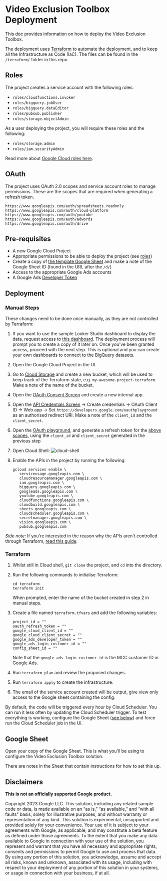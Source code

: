 # Video Exclusion Toolbox Deployment

This doc provides information on how to deploy the Video Exclusion Toolbox.

The deployment uses [Terraform](https://www.terraform.io/) to automate the
deployment, and to keep all the Infrastructure as Code (IaC). The files can be
found in the `/terraform/` folder in this repo.

## Roles
The project creates a service account with the following roles:

- `roles/cloudfunctions.invoker`
- `roles/bigquery.jobUser`
- `roles/bigquery.dataEditor`
- `roles/pubsub.publisher`
- `roles/storage.objectAdmin`

As a user deploying the project, you will require these roles and the following:

- `roles/storage.admin`
- `roles/iam.securityAdmin`

Read more about [Google Cloud roles here](
https://cloud.google.com/iam/docs/understanding-roles).

## OAuth
The project uses OAuth 2.0 scopes and service account roles to manage
permissions. These are the scopes that are required when generating a refresh
token.

```
https://www.googleapis.com/auth/spreadsheets.readonly
https://www.googleapis.com/auth/cloud-platform
https://www.googleapis.com/auth/youtube
https://www.googleapis.com/auth/adwords
https://www.googleapis.com/auth/drive
```

## Pre-requisites

- A new Google Cloud Project
- Appropriate permissions to be able to deploy the project (see [roles](#roles))
- Create a copy of [the template Google Sheet](https://docs.google.com/spreadsheets/d/131Lfxw54bath7bsyhAcMHLG99rKkhL9XSTtMPsnZNTk/copy?usp=sharing&resourcekey=0-FtYQ8IxkFXRNQwim61iQbQ)
  and make a note of the Google Sheet ID (found in the URL after the `/d/`)
- Access to the appropriate Google Ads accounts
- A Google Ads [Developer Token](
  https://developers.google.com/google-ads/api/docs/first-call/dev-token)


## Deployment

### Manual Steps
These changes need to be done once manually, as they are not controlled by Terraform:

1. If you want to use the sample Looker Studio dashboard to display the data, 
   request access to [this dashboard](https://lookerstudio.google.com/c/reporting/2194043e-84bb-432b-b3e6-0553369745be). The deployment process will prompt you to create a copy of it later on. Once you've been granted access, proceed with the next step. This is optional and you can create your own dashboards to connect to the BigQuery datasets.
1. Open the Google Cloud Project in the UI.
1. Go to [Cloud Storage](https://console.cloud.google.com/storage/browser) and
   create a new bucket, which will be used to keep track of the Terraform state,
   e.g. `my-awesome-project-terraform`. Make a note of the name of the bucket.
1. Open the [OAuth Consent Screen](
   https://console.cloud.google.com/apis/credentials/consent) and create a new
   internal app.
1. Open the [API Credentials Screen](
   https://console.cloud.google.com/apis/credentials) -> Create credentials ->
   OAuth Client ID -> Web app -> Set
   `https://developers.google.com/oauthplayground` as an authorised redirect
   URI. Make a note of the `client_id` and the `client_secret`.
1. Open the [OAuth playground](https://developers.google.com/oauthplayground/#step1&scopes=https%3A//www.googleapis.com/auth/spreadsheets.readonly%20https%3A//www.googleapis.com/auth/cloud-platform%20https%3A//www.googleapis.com/auth/youtube%20https%3A//www.googleapis.com/auth/adwords&useDefaultOauthCred=checked),
   and generate a refresh token for the [above scopes](#oauth), using the
   `client_id` and `client_secret` generated in the previous step
1. Open Cloud Shell:
   ![cloud-shell](./images/cloud-shell.png)
1. Enable the APIs in the project by running the following:

   ```
   gcloud services enable \
      serviceusage.googleapis.com \
      cloudresourcemanager.googleapis.com \
      iam.googleapis.com \
      bigquery.googleapis.com \
      googleads.googleapis.com \
      youtube.googleapis.com \
      cloudfunctions.googleapis.com \
      cloudbuild.googleapis.com \
      sheets.googleapis.com \
      cloudscheduler.googleapis.com \
      secretmanager.googleapis.com \
      vision.googleapis.com \
      pubsub.googleapis.com
   ```

_Side note_: If you're interested in the reason why the APIs aren't controlled
through Terraform, [read this guide](
https://medium.com/rockedscience/how-to-fully-automate-the-deployment-of-google-cloud-platform-projects-with-terraform-16c33f1fb31f).

### Terraform

1. Whilst still in Cloud shell, `git clone` the project, and `cd` into the
   directory.
1. Run the following commands to initialise Terraform:
   ```
   cd terraform
   terraform init
   ```
   When prompted, enter the name of the bucket created in step 2 in manual
   steps.

1. Create a file named `terraform.tfvars` and add the following variables:
   ```
   project_id = ""
   oauth_refresh_token = ""
   google_cloud_client_id = ""
   google_cloud_client_secret = ""
   google_ads_developer_token = ""
   google_ads_login_customer_id = ""
   config_sheet_id = ""
   ```
   Note that the `google_ads_login_customer_id` is the MCC customer ID in Google
   Ads.

1. Run `terraform plan` and review the proposed changes.
1. Run `terraform apply` to create the infrastructure.
1. The email of the service account created will be output, give view only
   access to the Google sheet containing the config.

By default, the code will be triggered every hour by Cloud Scheduler. You can run it less often by updating the Cloud Scheduler trigger.
To test everything is working, configure the Google Sheet ([see below](#google-sheet)) and force run the Cloud Scheduler job in the UI.


## Google Sheet

Open your copy of the Google Sheet. This is what you'll be using to configure
the Video Exclusion Toolbox solution.

There are notes in the Sheet that contain instructions for how to set this up.

## Disclaimers
__This is not an officially supported Google product.__

Copyright 2023 Google LLC. This solution, including any related sample code or
data, is made available on an “as is,” “as available,” and “with all faults”
basis, solely for illustrative purposes, and without warranty or representation
of any kind. This solution is experimental, unsupported and provided solely for
your convenience. Your use of it is subject to your agreements with Google, as
applicable, and may constitute a beta feature as defined under those agreements.
To the extent that you make any data available to Google in connection with your
use of the solution, you represent and warrant that you have all necessary and
appropriate rights, consents and permissions to permit Google to use and process
that data. By using any portion of this solution, you acknowledge, assume and
accept all risks, known and unknown, associated with its usage, including with
respect to your deployment of any portion of this solution in your systems, or
usage in connection with your business, if at all.